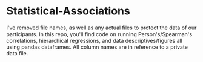 # Statistical-Associations

I've removed file names, as well as any actual files to protect the data of our participants. In this repo, you'll find code on running Person's/Spearman's correlations, hierarchical regressions, and data descriptives/figures all using pandas dataframes. All column names are in reference to a private data file.
